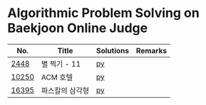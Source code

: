 # Algorithmic Problem Solving on Baekjoon Online Judge

| No. | Title | Solutions | Remarks |
| --- | ----- | --------- | ------- |
| [2448](https://www.acmicpc.net/problem/2448) | 별 찍기 - 11 | [py](solutions/py/2448.py) | |
| [10250](https://www.acmicpc.net/problem/10250) | ACM 호텔 | [py](solutions/py/10250.py) | |
| [16395](https://www.acmicpc.net/problem/16395) | 파스칼의 삼각형 | [py](solutions/py/16395.py) | |
